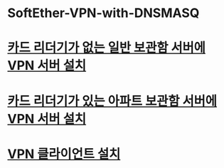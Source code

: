 # SoftEther-VPN-with-DNSMASQ

# [카드 리더기가 없는 일반 보관함 서버에 VPN 서버 설치](https://github.com/networknegineeryong/Softether-VPN-With-Dnsmasq/blob/main/1.%20SoftEther%20VPN%20Server%20Install%20guide%20CentOS%207.md)

# [카드 리더기가 있는 아파트 보관함 서버에 VPN 서버 설치](https://github.com/networknegineeryong/Softether-VPN-With-Dnsmasq/blob/main/1.%20SoftEther%20VPN%20Server%20Install%20guide%20CentOS%207.md)

# [VPN 클라이언트 설치](https://github.com/networknegineeryong/Softether-VPN-With-Dnsmasq/blob/main/1.%20SoftEther%20VPN%20Client%20install%20guide%20Raspberry%20pi.md)
